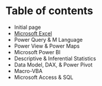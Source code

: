 # Table of contents

* Initial page
* [Microsoft Excel](excel.md)
* Power Query & M Language
* Power View & Power Maps
* Microsoft Power BI
* Descriptive & Inferential Statistics
* Data Model, DAX, & Power Pivot
* Macro-VBA
* Microsoft Access & SQL

